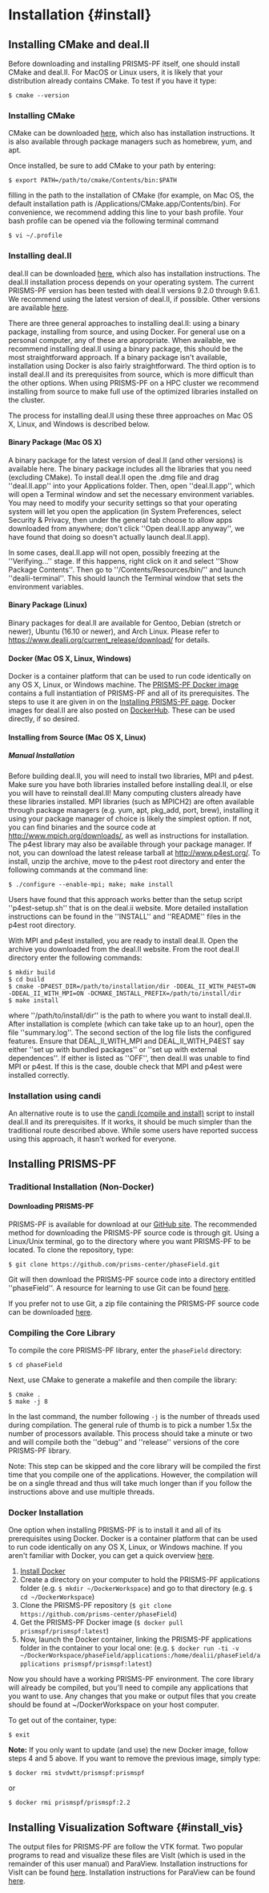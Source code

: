 # Installation {#install}

## Installing CMake and deal.II

Before downloading and installing PRISMS-PF itself, one should install CMake and deal.II. For MacOS or Linux users, it is likely that your distribution already contains CMake. To test if you have it type:
```
$ cmake --version
```

### Installing CMake
CMake can be downloaded [here](https://cmake.org/download), which also has installation instructions. It is also available through package managers such as homebrew, yum, and apt.

Once installed, be sure to add CMake to your path by entering: 
```
$ export PATH=/path/to/cmake/Contents/bin:$PATH
```

filling in the path to the installation of CMake (for example, on Mac OS, the default installation path is /Applications/CMake.app/Contents/bin). For convenience, we recommend adding this line to your bash profile. Your bash profile can be opened via the following terminal command
```
$ vi ~/.profile
```

### Installing deal.II
deal.II can be downloaded [here](https://www.dealii.org/current_release/download/), which also has installation instructions. The deal.II installation process depends on your operating system. The current PRISMS-PF version has been tested with deal.II versions 9.2.0 through 9.6.1. We recommend using the latest version of deal.II, if possible. Other versions are available [here](https://github.com/dealii/dealii/releases).

There are three general approaches to installing deal.II: using a binary package, installing from source, and using Docker. For general use on a personal computer, any of these are appropriate. When available, we recommend installing deal.II using a binary package, this should be the most straightforward approach. If a binary package isn't available, installation using Docker is also fairly straightforward. The third option is to install deal.II and its prerequisites from source, which is more difficult than the other options. When using PRISMS-PF on a HPC cluster we recommend installing from source to make full use of the optimized libraries installed on the cluster.

The process for installing deal.II using these three approaches on Mac OS X, Linux, and Windows is described below.

#### Binary Package (Mac OS X)
A binary package for the latest version of deal.II (and other versions) is available here. The binary package includes all the libraries that you need (excluding CMake). To install deal.II open the .dmg file and drag ''deal.II.app'' into your Applications folder. Then, open ''deal.II.app'', which will open a Terminal window and set the necessary environment variables. You may need to modify your security settings so that your operating system will let you open the application (in System Preferences, select Security & Privacy, then under the general tab choose to allow apps downloaded from anywhere; don't click ''Open deal.II.app anyway'', we have found that doing so doesn't actually launch deal.II.app).

In some cases, deal.II.app will not open, possibly freezing at the ''Verifying...'' stage. If this happens, right click on it and select ''Show Package Contents''. Then go to ''/Contents/Resources/bin/'' and launch ''dealii-terminal''. This should launch the Terminal window that sets the environment variables.

#### Binary Package (Linux)
Binary packages for deal.II are available for Gentoo, Debian (stretch or newer), Ubuntu (16.10 or newer), and Arch Linux. Please refer to https://www.dealii.org/current_release/download/ for details.

#### Docker (Mac OS X, Linux, Windows)
Docker is a container platform that can be used to run code identically on any OS X, Linux, or Windows machine. The [PRISMS-PF Docker image](https://hub.docker.com/repository/docker/prismspf/prismspf/) contains a full instantiation of PRISMS-PF and all of its prerequisites. The steps to use it are given in on the [Installing PRISMS-PF page](#install_prismspf). Docker images for deal.II are also posted on [DockerHub](https://hub.docker.com/r/dealii/dealii/). These can be used directly, if so desired.

#### Installing from Source (Mac OS X, Linux)
##### Manual Installation
Before building deal.II, you will need to install two libraries, MPI and p4est. Make sure you have both libraries installed before installing deal.II, or else you will have to reinstall deal.II! Many computing clusters already have these libraries installed. MPI libraries (such as MPICH2) are often available through package managers (e.g. yum, apt, pkg_add, port, brew), installing it using your package manager of choice is likely the simplest option. If not, you can find binaries and the source code at http://www.mpich.org/downloads/, as well as instructions for installation. The p4est library may also be available through your package manager. If not, you can download the latest release tarball at http://www.p4est.org/. To install, unzip the archive, move to the p4est root directory and enter the following commands at the command line:
```
$ ./configure --enable-mpi; make; make install
```
Users have found that this approach works better than the setup script ''p4est-setup.sh'' that is on the deal.ii website. More detailed installation instructions can be found in the ''INSTALL'' and ''README'' files in the p4est root directory.

With MPI and p4est installed, you are ready to install deal.II. Open the archive you downloaded from the deal.II website. From the root deal.II directory enter the following commands: 
```
$ mkdir build
$ cd build
$ cmake -DP4EST_DIR=/path/to/installation/dir -DDEAL_II_WITH_P4EST=ON
-DDEAL_II_WITH_MPI=ON -DCMAKE_INSTALL_PREFIX=/path/to/install/dir
$ make install
```

where ''/path/to/install/dir'' is the path to where you want to install deal.II. After installation is complete (which can take take up to an hour), open the file ''summary.log''. The second section of the log file lists the configured features. Ensure that DEAL_II_WITH_MPI and DEAL_II_WITH_P4EST say either ''set up with bundled packages'' or ''set up with external dependences''. If either is listed as ''OFF'', then deal.II was unable to find MPI or p4est. If this is the case, double check that MPI and p4est were installed correctly.

### Installation using candi
An alternative route is to use the [candi (compile and install)](https://github.com/koecher/candi) script to install deal.II and its prerequisites. If it works, it should be much simpler than the traditional route described above. While some users have reported success using this approach, it hasn't worked for everyone.

## Installing PRISMS-PF 

### Traditional Installation (Non-Docker)
#### Downloading PRISMS-PF
PRISMS-PF is available for download at our [GitHub site](https://github.com/prisms-center/phaseField). The recommended method for downloading the PRISMS-PF source code is through git. Using a Linux/Unix terminal, go to the directory where you want PRISMS-PF to be located. To clone the repository, type:
```
$ git clone https://github.com/prisms-center/phaseField.git
```
Git will then download the PRISMS-PF source code into a directory entitled ''phaseField''. A resource for learning to use Git can be found [here](https://git-scm.com/book).

If you prefer not to use Git, a zip file containing the PRISMS-PF source code can be downloaded [here](https://github.com/prisms-center/phaseField/releases).

### Compiling the Core Library
To compile the core PRISMS-PF library, enter the ```phaseField``` directory:
```
$ cd phaseField
```

Next, use CMake to generate a makefile and then compile the library:
```
$ cmake .
$ make -j 8
```
In the last command, the number following ```-j``` is the number of threads used during compilation. The general rule of thumb is to pick a number 1.5x the number of processors available. This process should take a minute or two and will compile both the ''debug'' and ''release'' versions of the core PRISMS-PF library.

Note: This step can be skipped and the core library will be compiled the first time that you compile one of the applications. However, the compilation will be on a single thread and thus will take much longer than if you follow the instructions above and use multiple threads.

### Docker Installation
One option when installing PRISMS-PF is to install it and all of its prerequisites using Docker. Docker is a container platform that can be used to run code identically on any OS X, Linux, or Windows machine. If you aren't familiar with Docker, you can get a quick overview [here](https://opensource.com/resources/what-docker).

1. [Install Docker](https://docs.docker.com/install/)
2. Create a directory on your computer to hold the PRISMS-PF applications folder (e.g. ```$ mkdir ~/DockerWorkspace```) and go to that directory (e.g. ```$ cd ~/DockerWorkspace```)
3. Clone the PRISMS-PF repository (```$ git clone https://github.com/prisms-center/phaseField```)
4. Get the PRISMS-PF Docker image (```$ docker pull prismspf/prismspf:latest```)
5. Now, launch the Docker container, linking the PRISMS-PF applications folder in the container to your local one: (e.g.  ```$ docker run -ti -v ~/DockerWorkspace/phaseField/applications:/home/dealii/phaseField/applications prismspf/prismspf:latest```)

Now you should have a working PRISMS-PF environment. The core library will already be compiled, but you'll need to compile any applications that you want to use. Any changes that you make or output files that you create should be found at ~/DockerWorkspace on your host computer.

To get out of the container, type:
```
$ exit
```

**Note:** If you only want to update (and use) the new Docker image, follow steps 4 and 5 above. If you want to remove the previous image, simply type: 
```
$ docker rmi stvdwtt/prismspf:prismspf
```
or
```
$ docker rmi prismspf/prismspf:2.2
```
## Installing Visualization Software {#install_vis}
The output files for PRISMS-PF are follow the VTK format. Two popular programs to read and visualize these files are VisIt (which is used in the remainder of this user manual) and ParaView. Installation instructions for VisIt can be found [here](https://visit-sphinx-github-user-manual.readthedocs.io/en/v3.2.0/gui_manual/Intro/Installing_VisIt.html). Installation instructions for ParaView can be found [here](https://www.paraview.org/download/).
